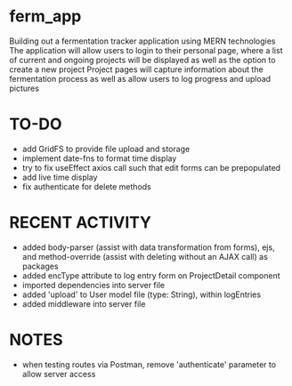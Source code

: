 # ferm_app
Building out a fermentation tracker application using MERN technologies
The application will allow users to login to their personal page, where a list of current and ongoing projects will be displayed as well as the option to create a new project
Project pages will capture information about the fermentation process as well as allow users to log progress and upload pictures

# TO-DO
 - add GridFS to provide file upload and storage
 - implement date-fns to format time display
 - try to fix useEffect axios call such that edit forms can be prepopulated
 - add live time display
 - fix authenticate for delete methods

# RECENT ACTIVITY
- added body-parser (assist with data transformation from forms), ejs, and method-override (assist with deleting without an AJAX call) as packages 
- added encType attribute to log entry form on ProjectDetail component
- imported dependencies into server file
- added 'upload' to User model file (type: String), within logEntries
- added middleware into server file

# NOTES
- when testing routes via Postman, remove 'authenticate' parameter to allow server access